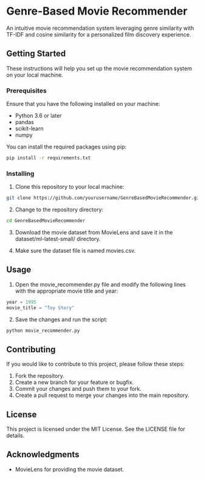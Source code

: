 # Genre-Based Movie Recommender

An intuitive movie recommendation system leveraging genre similarity with TF-IDF and cosine similarity for a personalized film discovery experience.

## Getting Started

These instructions will help you set up the movie recommendation system on your local machine.

### Prerequisites

Ensure that you have the following installed on your machine:

- Python 3.6 or later
- pandas
- scikit-learn
- numpy

You can install the required packages using pip:

```sh
pip install -r requirements.txt
```

### Installing

1. Clone this repository to your local machine:

```sh
git clone https://github.com/yourusername/GenreBasedMovieRecommender.git
```

2. Change to the repository directory:

```sh
cd GenreBasedMovieRecommender
```

3. Download the movie dataset from MovieLens and save it in the dataset/ml-latest-small/ directory.

4. Make sure the dataset file is named movies.csv.

## Usage

1. Open the movie_recommender.py file and modify the following lines with the appropriate movie title and year:

```python
year = 1995
movie_title = "Toy Story"
```

2. Save the changes and run the script:

```sh
python movie_recommender.py
```

## Contributing

If you would like to contribute to this project, please follow these steps:

1. Fork the repository.
2. Create a new branch for your feature or bugfix.
3. Commit your changes and push them to your fork.
4. Create a pull request to merge your changes into the main repository.

## License

This project is licensed under the MIT License. See the LICENSE file for details.

## Acknowledgments

* MovieLens for providing the movie dataset.

